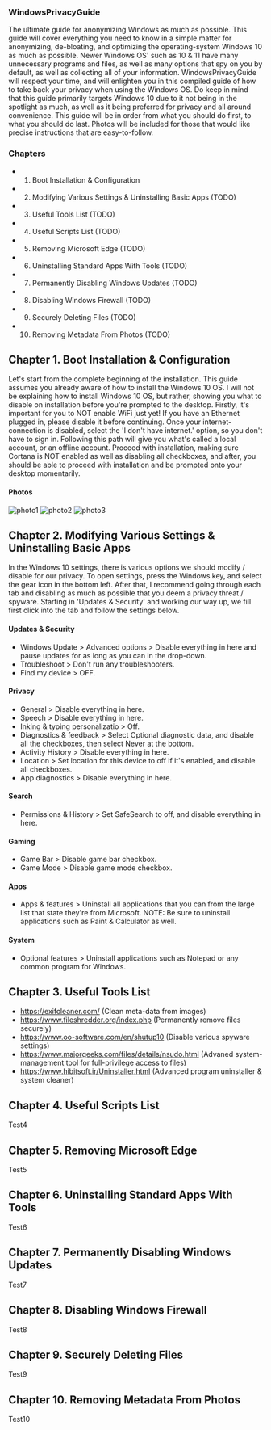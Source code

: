 ### WindowsPrivacyGuide
The ultimate guide for anonymizing Windows as much as possible.
This guide will cover everything you need to know in a simple matter for anonymizing, de-bloating, and optimizing the operating-system Windows 10 as much as possible.
Newer Windows OS' such as 10 & 11 have many unnecessary programs and files, as well as many options that spy on you by default, as well as collecting all of your information.
WindowsPrivacyGuide will respect your time, and will enlighten you in this compiled guide of how to take back your privacy when using the Windows OS.
Do keep in mind that this guide primarily targets Windows 10 due to it not being in the spotlight as much, as well as it being preferred for privacy and all around convenience.
This guide will be in order from what you should do first, to what you should do last. Photos will be included for those that would like precise instructions that are easy-to-follow.

### Chapters
- 1. Boot Installation & Configuration
- 2. Modifying Various Settings & Uninstalling Basic Apps (TODO)
- 3. Useful Tools List (TODO)
- 4. Useful Scripts List (TODO)
- 5. Removing Microsoft Edge (TODO)
- 6. Uninstalling Standard Apps With Tools (TODO)
- 7. Permanently Disabling Windows Updates (TODO)
- 8. Disabling Windows Firewall (TODO)
- 9. Securely Deleting Files (TODO)
- 10. Removing Metadata From Photos (TODO)

Chapter 1. Boot Installation & Configuration
------

Let's start from the complete beginning of the installation. This guide assumes you already aware of how to install the Windows 10 OS. I will not be explaining how to install Windows 10 OS, but rather, showing you what to disable on installation before you're prompted to the desktop. Firstly, it's important for you to NOT enable WiFi just yet! If you have an Ethernet plugged in, please disable it before continuing. Once your internet-connection is disabled, select the 'I don't have internet.' option, so you don't have to sign in. Following this path will give you what's called a local account, or an offline account. Proceed with installation, making sure Cortana is NOT enabled as well as disabling all checkboxes, and after, you should be able to proceed with installation and be prompted onto your desktop momentarily.

#### Photos
![photo1](https://i.imgur.com/aXnl9W0.png)
![photo2](https://i.imgur.com/YMQqBXl.png)
![photo3](https://i.imgur.com/1uy8jSi.png)

Chapter 2. Modifying Various Settings & Uninstalling Basic Apps
------

In the Windows 10 settings, there is various options we should modify / disable for our privacy. To open settings, press the Windows key, and select the gear icon in the bottom left. After that, I recommend going through each tab and disabling as much as possible that you deem a privacy threat / spyware. Starting in 'Updates & Security' and working our way up, we fill first click into the tab and follow the settings below.

#### Updates & Security
- Windows Update > Advanced options > Disable everything in here and pause updates for as long as you can in the drop-down.
- Troubleshoot > Don't run any troubleshooters.
- Find my device > OFF.

#### Privacy
- General > Disable everything in here.
- Speech > Disable everything in here.
- Inking & typing personalizatio > Off.
- Diagnostics & feedback > Select Optional diagnostic data, and disable all the checkboxes, then select Never at the bottom.
- Activity History > Disable everything in here.
- Location > Set location for this device to off if it's enabled, and disable all checkboxes.
- App diagnostics > Disable everything in here.

#### Search
- Permissions & History > Set SafeSearch to off, and disable everything in here.

#### Gaming
- Game Bar > Disable game bar checkbox.
- Game Mode > Disable game mode checkbox.

#### Apps
- Apps & features > Uninstall all applications that you can from the large list that state they're from Microsoft.
NOTE: Be sure to uninstall applications such as Paint & Calculator as well.

#### System
- Optional features > Uninstall applications such as Notepad or any common program for Windows.

Chapter 3. Useful Tools List
------

- https://exifcleaner.com/ (Clean meta-data from images)
- https://www.fileshredder.org/index.php (Permanently remove files securely)
- https://www.oo-software.com/en/shutup10 (Disable various spyware settings)
- https://www.majorgeeks.com/files/details/nsudo.html (Advaned system-management tool for full-privilege access to files)
- https://www.hibitsoft.ir/Uninstaller.html (Advanced program uninstaller & system cleaner)

Chapter 4. Useful Scripts List
------

Test4

Chapter 5. Removing Microsoft Edge
------

Test5

Chapter 6. Uninstalling Standard Apps With Tools
------

Test6

Chapter 7. Permanently Disabling Windows Updates
------

Test7

Chapter 8. Disabling Windows Firewall
------

Test8

Chapter 9. Securely Deleting Files
------

Test9

Chapter 10. Removing Metadata From Photos
------
Test10
